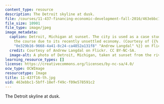 ```yaml
---
content_type: resource
description: The Detroit skyline at dusk.
file: /courses/11-437-financing-economic-development-fall-2016/463ebbc15bff18eff49cf09e578591c2_11-437f16-th.jpg
file_size: 10901
file_type: image/jpeg
image_metadata:
  caption: Detroit, Michigan at sunset. The city is used as a case study throughout
    the course due to its recently unsettled economy. (Courtesy of {{% resource_link
    "0e329b16-9668-4a41-8c24-ca4852a131f8" "Andrew Langdal" %}} on Flickr. CC BY-NC-SA.)
  credit: Courtesy of Andrew Langdal on Flickr. CC BY-NC-SA.
  image-alt: A photo of Detroit, Michigan, taken at sunset from the river.
learning_resource_types: []
license: https://creativecommons.org/licenses/by-nc-sa/4.0/
ocw_type: OCWImage
resourcetype: Image
title: 11-437f16-th.jpg
uid: 463ebbc1-5bff-18ef-f49c-f09e578591c2
---
```

The Detroit skyline at dusk.